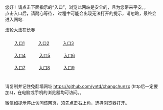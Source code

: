 您好！请点击下面指示的“入口”，浏览此网站是安全的，且为您带来平安。。 <br/>
点击入口后，请耐心等待， 过程中可能会出现无法打开的提示，请忽略，最终会进入网站. </br>

法轮大法在长春<br/>
<div style="padding:10px"><a style="margin:20px" target="_blank" href="https://d148lvyq61n3ft.cloudfront.net/2Qpsp?oawehx" id="ccLink1" rel="nofollow">入口1</a> <a target="_blank" style="margin:20px" href="https://d7wl2c1917l97.cloudfront.net/2Qpsp?ceuws" id="ccLink2" rel="nofollow">入口2</a> <a style="margin:20px" target="_blank" href="https://d2azcn1v7fhkqe.cloudfront.net/2Qpsp?rubyxmt" id="ccLink3" rel="nofollow">入口3</a></div>

<div style="padding:10px" ><a style="margin:20px" target="_blank" href="https://d148lvyq61n3ft.cloudfront.net/2Qpsp?oawehx" id="ccLink4" rel="nofollow">入口4</a> <a style="margin:20px" href="https://d7wl2c1917l97.cloudfront.net/2Qpsp?ceuws" target="_blank" id="ccLink5" rel="nofollow">入口5</a> <a style="margin:20px" href="https://d2azcn1v7fhkqe.cloudfront.net/2Qpsp?rubyxmt" target="_blank" id="ccLink6" rel="nofollow">入口6</a></div>

<div style="padding:10px"><a style="margin:20px" target="_blank" href="https://d148lvyq61n3ft.cloudfront.net/2Qpsp?oawehx" id="ccLink7" rel="nofollow">入口7</a> <a style="margin:20px" href="https://d7wl2c1917l97.cloudfront.net/2Qpsp?ceuws" target="_blank" id="ccLink8" rel="nofollow">入口8</a> <a style="margin:20px" target="_blank" href="https://d2azcn1v7fhkqe.cloudfront.net/2Qpsp?rubyxmt" id="ccLink9" rel="nofollow">入口9</a></div>

<br/>



请复制并记住免翻墙网址 https://github.com/yntd/changchunzx (http后一定要加s)，在电脑或手机的浏览器均可访问。。<br/>

微信如提示停止访问该网页，须先点击右上角，选择浏览器打开。
